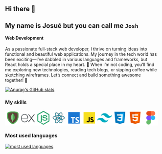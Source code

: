 ## Hi there 👋

## My name is Josué but you can call me `Josh`

#### Web Development

As a passionate full-stack web developer, I thrive on turning ideas into functional and beautiful web applications. My journey in the tech world has been exciting—I’ve dabbled in various languages and frameworks, but React holds a special place in my heart. 🚀 When I’m not coding, you’ll find me exploring new technologies, reading tech blogs, or sipping coffee while sketching wireframes. Let’s connect and build something awesome together! 🌟

[![Anurag's GitHub stats](https://github-readme-stats.vercel.app/api?username=anuraghazra)](https://github.com/anuraghazra/github-readme-stats)

### My skills

<div style="display:flex;">
  <img width="50" src="./public/mongodb-icon.png" alt="mongodb logo"/>
  <img width="50" src="./public/express-js-icon.png" alt="express-js logo"/>
  <img width="50" src="./public/nodejs-icon.png" alt="node-js logo"/>
  <img width="50" src="./public/react-icon.png" alt="react logo"/>
  <img width="50" src="./public/typescript-icon.png" alt="typescript logo"/>
  <img width="50" src="./public/javascript-icon.png" alt="javascript logo"/>
   <img width="50" src="./public/tailwind-icon.png" alt="tailwind logo"/>
   <img width="50" src="./public/css-icon.png" alt="css logo"/>
   <img width="50" src="./public/html-icon.png" alt="html logo"/>
   <img width="50" src="./public/figma-icon.png" alt="figma logo"/>
</div>

### Most used languages

<div>
  <a href="https://github.com/JosueDeLosSantos">
    <img
      alt="most used languages"
      title="Most used languages"
      loading="lazy"
      src="https://github-readme-stats.vercel.app/api/top-langs/?username=JosueDeLosSantos&locale=en&theme=transparent&hide_title=true&layout=compact&langs_count=20&size_weight=0.5&count_weight=0.5"
    />
  </a>
</div>
